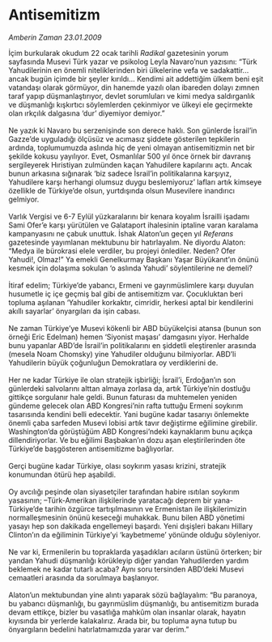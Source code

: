 # Antisemitizm

*Amberin Zaman 23.01.2009*

<div class="taraf_structure_2col_1zq">
<div class="margen_n">



 <p>İçim burkularak okudum 22 ocak tarihli <i>Radikal</i> gazetesinin yorum sayfasında Musevi Türk yazar ve psikolog Leyla Navaro’nun yazısını: “Türk Yahudilerinin en önemli niteliklerinden biri ülkelerine vefa ve sadakattir... ancak bugün içimde bir şeyler kırıldı... Kendimi ait addettiğim ülkem beni eşit vatandaşı olarak görmüyor, din hanemde yazılı olan ibareden dolayı zımnen taraf yapıp düşmanlaştırıyor, devlet sorumluları ve kimi medya saldırganlık ve düşmanlığı kışkırtıcı söylemlerden çekinmiyor ve ülkeyi ele geçirmekte olan ırkçılık dalgasına ‘dur’ diyemiyor demiyor.” <br/><br/>Ne yazık ki Navaro bu serzenişinde son derece haklı. Son günlerde İsrail’in Gazze’de uyguladığı ölçüsüz ve acımasız şiddete gösterilen tepkilerin ardında, toplumumuzda aslında hiç de yeni olmayan antisemitizmin net bir şekilde kokusu yayılıyor. Evet, Osmanlılar 500 yıl önce örnek bir davranış sergileyerek Hıristiyan zulmünden kaçan Yahudilere kapılarını açtı. Ancak bunun arkasına sığınarak ‘biz sadece İsrail’in politikalarına karşıyız, Yahudilere karşı herhangi olumsuz duygu beslemiyoruz’ lafları artık kimseye özellikle de Türkiye’de olsun, yurtdışında olsun Musevilere inandırıcı gelmiyor. <br/><br/>Varlık Vergisi ve 6-7 Eylül yüzkaralarını bir kenara koyalım İsrailli işadamı Sami Ofer’e karşı yürütülen ve Galataport ihalesinin iptaline varan karalama kampanyasını ne çabuk unuttuk. İshak Alaton’un geçen yıl <i>Referans</i> gazetesinde yayımlanan mektubunu bir hatırlayalım. Ne diyordu Alaton: “Medya ile bürokrasi elele verdiler, bu projeyi önlediler. Neden? Ofer Yahudi!, Olmaz!” Ya emekli Genelkurmay Başkanı Yaşar Büyükanıt’ın önünü kesmek için dolaşıma sokulan ‘o aslında Yahudi’ söylentilerine ne demeli? <br/><br/>İtiraf edelim; Türkiye’de yabancı, Ermeni ve gayrımüslimlere karşı duyulan husumetle iç içe geçmiş bal gibi de antisemitizm var. Çocukluktan beri topluma aşılanan ‘Yahudiler korkaktır, cimridir, herkesi aptal bir kendilerini akıllı sayarlar’ önyargıları da işin cabası. <br/><br/>Ne zaman Türkiye’ye Musevi kökenli bir ABD büyükelçisi atansa (bunun son örneği Eric Edelman) hemen ‘Siyonist maşası’ damgasını yiyor. Herhalde bunu yapanlar ABD’de İsrail’in politikalarını en şiddetli eleştirenler arasında (mesela Noam Chomsky) yine Yahudiler olduğunu bilmiyorlar. ABD’li Yahudilerin büyük çoğunluğun Demokratlara oy verdiklerini de. <br/><br/>Her ne kadar Türkiye ile olan stratejik işbirliği; İsrail’i, Erdoğan’ın son günlerdeki salvolarını alttan almaya zorlasa da, artık Türkiye’nin dostluğu gittikçe sorgulanır hale geldi. Bunun faturası da muhtemelen yeniden gündeme gelecek olan ABD Kongresi’nin rafta tuttuğu Ermeni soykırım tasarısında kendini belli edecektir. Yani bugüne kadar tasarıyı önlemekte önemli çaba sarfeden Musevi lobisi artık tavır değiştirme eğilimine girebilir. Washington’da görüştüğüm ABD Kongresi’ndeki kaynaklarım bunu açıkça dillendiriyorlar. Ve bu eğilimi Başbakan’ın dozu aşan eleştirilerinden öte Türkiye’de başgösteren antisemitizme bağlıyorlar. <br/><br/>Gerçi bugüne kadar Türkiye, olası soykırım yasası krizini, stratejik konumundan ötürü hep aşabildi. <br/><br/>Oy avcılığı peşinde olan siyasetçiler tarafından habire ısıtılan soykırım yasasının; –Türk-Amerikan ilişkilerinde yaratacağı deprem bir yana- Türkiye’de tarihin özgürce tartışılmasının ve Ermenistan ile ilişkilerimizin normalleşmesinin önünü keseceği muhakkak. Bunu bilen ABD yönetimi yasayı hep son dakikada engellemeyi başardı. Yeni dışişleri bakanı Hillary Clinton’ın da eğiliminin Türkiye’yi ‘kaybetmeme’ yönünde olduğu söyleniyor. <br/><br/>Ne var ki, Ermenilerin bu topraklarda yaşadıkları acıların üstünü örterken; bir yandan Yahudi düşmanlığı körükleyip diğer yandan Yahudilerden yardım beklemek ne kadar tutarlı acaba? Aynı soru tersinden ABD’deki Musevi cemaatleri arasında da sorulmaya başlanıyor. <br/><br/>Alaton’un mektubundan yine alıntı yaparak sözü bağlayalım: “Bu paranoya, bu yabancı düşmanlığı, bu gayrımüslim düşmanlığı, bu antisemitizm burada devam ettikçe, bizler bu vasatlığa mahkûm olan insanlar olarak, hayatın kıyısında bir yerlerde kalakalırız. Arada bir, bu topluma ayna tutup bu önyargıların bedelini hatırlatmamızda yarar var derim.” </p>
<br/>
<br/>
<br/>



<br/>


<div id="taraf_not">
</div>

</div>


</div>
